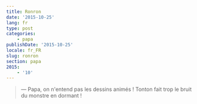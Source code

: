 ```yaml
---
title: Ronron
date: '2015-10-25'
lang: fr
type: post
categories:
    - papa
publishDate: '2015-10-25'
locale: fr_FR
slug: ronron
section: papa
2015:
    - '10'
---
```


> — Papa, on n'entend pas les dessins animés ! Tonton fait trop le bruit du monstre en dormant !

